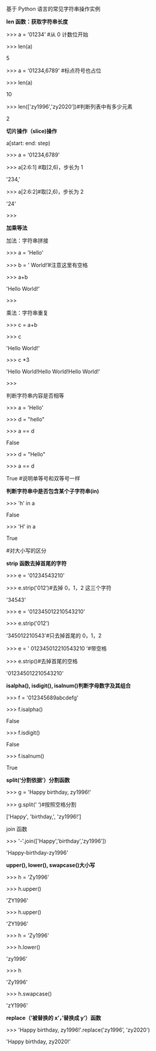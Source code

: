 基于 Python 语言的常见字符串操作实例

**len 函数：获取字符串长度**

\>\>\> a = ‘01234’ \#从 0 计数位开始

\>\>\> len(a)

5

\>\>\> a = ‘01234,6789' \#标点符号也占位

\>\>\> len(a)

10

\>\>\> len(['zy1996','zy2020’])\#判断列表中有多少元素

2

**切片操作（slice)操作**

a[start: end: step)

\>\>\> a = ‘01234,6789'

\>\>\> a[2:6:1] \#取[2,6)，步长为 1

'234,'

\>\>\> a[2:6:2]\#取[2,6)，步长为 2

'24'

\>\>\>

**加乘等法**

加法：字符串拼接

\>\>\> a = 'Hello'

\>\>\> b = ' World!’\#注意这里有空格

\>\>\> a+b

'Hello World!'

\>\>\>

乘法：字符串重复

\>\>\> c = a+b

\>\>\> c

'Hello World!'

\>\>\> c \*3

'Hello World!Hello World!Hello World!'

\>\>\>

判断字符串内容是否相等

\>\>\> a = 'Hello'

\>\>\> d = "hello"

\>\>\> a == d

False

\>\>\> d = "Hello"

\>\>\> a == d

True \#说明单等号和双等号一样

**判断字符串中是否包含某个子字符串(in)**

\>\>\> 'h' in a

False

\>\>\> 'H' in a

True

\#对大小写的区分

**strip 函数去掉首尾的字符**

\>\>\> e = '01234543210'

\>\>\> e.strip('012’)\#去掉 0，1，2 这三个字符

'34543'

\>\>\> e = '012345012210543210'

\>\>\> e.strip('012')

‘345012210543'\#只去掉首尾的 0，1，2

\>\>\> e = ' 012345012210543210 ‘\#带空格

\>\>\> e.strip()\#去掉首尾的空格

'012345012210543210'

**isalpha(), isdigit(), isalnum()判断字母数字及其组合**

\>\>\> f = '012345689abcdefg'

\>\>\> f.isalpha()

False

\>\>\> f.isdigit()

False

\>\>\> f.isalnum()

True

**split(‘分割依据’）分割函数**

\>\>\> g = 'Happy birthday, zy1996!'

\>\>\> g.split(' ‘)\#按照空格分割

['Happy', 'birthday,', 'zy1996!’]

join 函数

\>\>\> '-'.join(['Happy','birthday','zy1996’])

'Happy-birthday-zy1996'

**upper(), lower(), swapcase()大小写**

\>\>\> h = 'Zy1996'

\>\>\> h.upper()

'ZY1996'

\>\>\> h.upper()

'ZY1996'

\>\>\> h = 'Zy1996'

\>\>\> h.lower()

'zy1996'

\>\>\> h

'Zy1996'

\>\>\> h.swapcase()

'zY1996'

**replace（’被替换的 x’，’替换成 y‘）函数**

\>\>\> 'Happy birthday, zy1996!'.replace('zy1996’, 'zy2020')

'Happy birthday, zy2020!'
